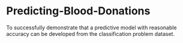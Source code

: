 # Predicting-Blood-Donations
To successfully demonstrate that a predictive model with reasonable accuracy can be developed from the classification problem dataset.
